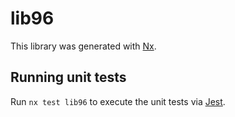 # lib96

This library was generated with [Nx](https://nx.dev).


## Running unit tests

Run `nx test lib96` to execute the unit tests via [Jest](https://jestjs.io).


